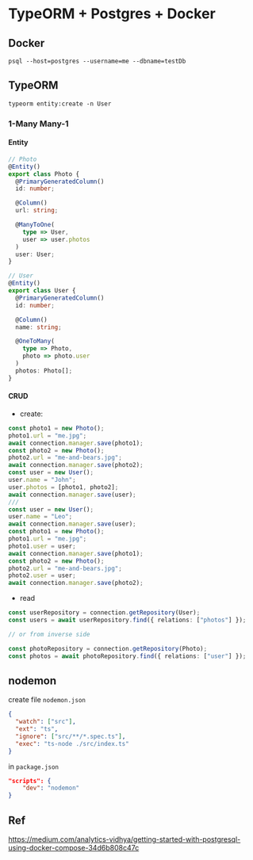 # TypeORM + Postgres + Docker

## Docker

```
psql --host=postgres --username=me --dbname=testDb
```

## TypeORM

```
typeorm entity:create -n User
```

### 1-Many Many-1

#### Entity

```typescript
// Photo
@Entity()
export class Photo {
  @PrimaryGeneratedColumn()
  id: number;

  @Column()
  url: string;

  @ManyToOne(
    type => User,
    user => user.photos
  )
  user: User;
}

// User
@Entity()
export class User {
  @PrimaryGeneratedColumn()
  id: number;

  @Column()
  name: string;

  @OneToMany(
    type => Photo,
    photo => photo.user
  )
  photos: Photo[];
}
```

#### CRUD

- create:

```typescript
const photo1 = new Photo();
photo1.url = "me.jpg";
await connection.manager.save(photo1);
const photo2 = new Photo();
photo2.url = "me-and-bears.jpg";
await connection.manager.save(photo2);
const user = new User();
user.name = "John";
user.photos = [photo1, photo2];
await connection.manager.save(user);
///
const user = new User();
user.name = "Leo";
await connection.manager.save(user);
const photo1 = new Photo();
photo1.url = "me.jpg";
photo1.user = user;
await connection.manager.save(photo1);
const photo2 = new Photo();
photo2.url = "me-and-bears.jpg";
photo2.user = user;
await connection.manager.save(photo2);
```

- read

```typescript
const userRepository = connection.getRepository(User);
const users = await userRepository.find({ relations: ["photos"] });

// or from inverse side

const photoRepository = connection.getRepository(Photo);
const photos = await photoRepository.find({ relations: ["user"] });
```

## nodemon

create file `nodemon.json`

```json
{
  "watch": ["src"],
  "ext": "ts",
  "ignore": ["src/**/*.spec.ts"],
  "exec": "ts-node ./src/index.ts"
}
```

in `package.json`

```json
"scripts": {
    "dev": "nodemon"
}
```

## Ref

https://medium.com/analytics-vidhya/getting-started-with-postgresql-using-docker-compose-34d6b808c47c

